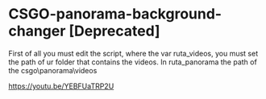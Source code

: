 # CSGO-panorama-background-changer [Deprecated]
First of all you must edit the script, where the var ruta_videos, you must set the path of ur folder that contains the videos. In ruta_panorama the path of the csgo\panorama\videos 

https://youtu.be/YEBFUaTRP2U
